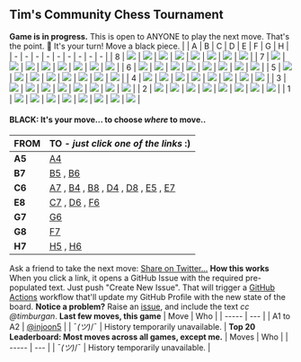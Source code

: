 ## Tim's Community Chess Tournament
**Game is in progress.** This is open to ANYONE to play the next move. That's the point. :wave:  It's your turn! Move a black piece.
|   | A | B | C | D | E | F | G | H |
| - | - | - | - | - | - | - | - | - |
| 8 | ![](https://raw.githubusercontent.com/injoon5/chessreadme/master/chess_images/blank.png) | ![](https://raw.githubusercontent.com/injoon5/chessreadme/master/chess_images/blank.png) | ![](https://raw.githubusercontent.com/injoon5/chessreadme/master/chess_images/blank.png) | ![](https://raw.githubusercontent.com/injoon5/chessreadme/master/chess_images/blank.png) | ![](https://raw.githubusercontent.com/injoon5/chessreadme/master/chess_images/n.png) | ![](https://raw.githubusercontent.com/injoon5/chessreadme/master/chess_images/blank.png) | ![](https://raw.githubusercontent.com/injoon5/chessreadme/master/chess_images/k.png) | ![](https://raw.githubusercontent.com/injoon5/chessreadme/master/chess_images/r.png) |
| 7 | ![](https://raw.githubusercontent.com/injoon5/chessreadme/master/chess_images/blank.png) | ![](https://raw.githubusercontent.com/injoon5/chessreadme/master/chess_images/p.png) | ![](https://raw.githubusercontent.com/injoon5/chessreadme/master/chess_images/blank.png) | ![](https://raw.githubusercontent.com/injoon5/chessreadme/master/chess_images/blank.png) | ![](https://raw.githubusercontent.com/injoon5/chessreadme/master/chess_images/blank.png) | ![](https://raw.githubusercontent.com/injoon5/chessreadme/master/chess_images/blank.png) | ![](https://raw.githubusercontent.com/injoon5/chessreadme/master/chess_images/p.png) | ![](https://raw.githubusercontent.com/injoon5/chessreadme/master/chess_images/p.png) |
| 6 | ![](https://raw.githubusercontent.com/injoon5/chessreadme/master/chess_images/blank.png) | ![](https://raw.githubusercontent.com/injoon5/chessreadme/master/chess_images/blank.png) | ![](https://raw.githubusercontent.com/injoon5/chessreadme/master/chess_images/n.png) | ![](https://raw.githubusercontent.com/injoon5/chessreadme/master/chess_images/blank.png) | ![](https://raw.githubusercontent.com/injoon5/chessreadme/master/chess_images/N.png) | ![](https://raw.githubusercontent.com/injoon5/chessreadme/master/chess_images/blank.png) | ![](https://raw.githubusercontent.com/injoon5/chessreadme/master/chess_images/blank.png) | ![](https://raw.githubusercontent.com/injoon5/chessreadme/master/chess_images/blank.png) |
| 5 | ![](https://raw.githubusercontent.com/injoon5/chessreadme/master/chess_images/p.png) | ![](https://raw.githubusercontent.com/injoon5/timburgan/master/chess_images/blank.png) | ![](https://raw.githubusercontent.com/injoon5/chessreadme/master/chess_images/blank.png) | ![](https://raw.githubusercontent.com/injoon5/chessreadme/master/chess_images/blank.png) | ![](https://raw.githubusercontent.com/injoon5/chessreadme/master/chess_images/blank.png) | ![](https://raw.githubusercontent.com/injoon5/chessreadme/master/chess_images/blank.png) | ![](https://raw.githubusercontent.com/injoon5/chessreadme/master/chess_images/P.png) | ![](https://raw.githubusercontent.com/injoon5/chessreadme/master/chess_images/blank.png) |
| 4 | ![](https://raw.githubusercontent.com/injoon5/chessreadme/master/chess_images/blank.png) | ![](https://raw.githubusercontent.com/injoon5/chessreadme/master/chess_images/blank.png) | ![](https://raw.githubusercontent.com/injoon5/chessreadme/master/chess_images/blank.png) | ![](https://raw.githubusercontent.com/injoon5/chessreadme/master/chess_images/blank.png) | ![](https://raw.githubusercontent.com/injoon5/chessreadme/master/chess_images/blank.png) | ![](https://raw.githubusercontent.com/injoon5/chessreadme/master/chess_images/blank.png) | ![](https://raw.githubusercontent.com/injoon5/chessreadme/master/chess_images/blank.png) | ![](https://raw.githubusercontent.com/injoon5/chessreadme/master/chess_images/blank.png) |
| 3 | ![](https://raw.githubusercontent.com/injoon5/chessreadme/master/chess_images/P.png) | ![](https://raw.githubusercontent.com/injoon5/chessreadme/master/chess_images/blank.png) | ![](https://raw.githubusercontent.com/injoon5/chessreadme/master/chess_images/blank.png) | ![](https://raw.githubusercontent.com/injoon5/chessreadme/master/chess_images/P.png) | ![](https://raw.githubusercontent.com/injoon5/chessreadme/master/chess_images/blank.png) | ![](https://raw.githubusercontent.com/injoon5/chessreadme/master/chess_images/P.png) | ![](https://raw.githubusercontent.com/injoon5/chessreadme/master/chess_images/blank.png) | ![](https://raw.githubusercontent.com/injoon5/chessreadme/master/chess_images/blank.png) |
| 2 | ![](https://raw.githubusercontent.com/injoon5/chessreadme/master/chess_images/R.png) | ![](https://raw.githubusercontent.com/injoon5/chessreadme/master/chess_images/P.png) | ![](https://raw.githubusercontent.com/injoon5/chessreadme/master/chess_images/blank.png) | ![](https://raw.githubusercontent.com/injoon5/chessreadme/master/chess_images/blank.png) | ![](https://raw.githubusercontent.com/injoon5/chessreadme/master/chess_images/blank.png) | ![](https://raw.githubusercontent.com/injoon5/chessreadme/master/chess_images/blank.png) | ![](https://raw.githubusercontent.com/injoon5/chessreadme/master/chess_images/blank.png) | ![](https://raw.githubusercontent.com/injoon5/chessreadme/master/chess_images/P.png) |
| 1 | ![](https://raw.githubusercontent.com/injoon5/chessreadme/master/chess_images/blank.png) | ![](https://raw.githubusercontent.com/injoon5/chessreadme/master/chess_images/blank.png) | ![](https://raw.githubusercontent.com/injoon5/chessreadme/master/chess_images/B.png) | ![](https://raw.githubusercontent.com/injoon5/chessreadme/master/chess_images/blank.png) | ![](https://raw.githubusercontent.com/injoon5/chessreadme/master/chess_images/K.png) | ![](https://raw.githubusercontent.com/injoon5/chessreadme/master/chess_images/B.png) | ![](https://raw.githubusercontent.com/injoon5/chessreadme/master/chess_images/blank.png) | ![](https://raw.githubusercontent.com/injoon5/chessreadme/master/chess_images/R.png) |
#### **BLACK:** It's your move... to choose _where_ to move..
| FROM | TO - _just click one of the links_ :) |
| ---- | -- |
| **A5** | [A4](https://github.com/injoon5/chessreadme/issues/new?title=chess%7Cmove%7Ca5a4%7C361836&body=Just+push+%27Submit+new+issue%27.+You+don%27t+need+to+do+anything+else.) |
| **B7** | [B5](https://github.com/injoon5/chessreadme/issues/new?title=chess%7Cmove%7Cb7b5%7C361836&body=Just+push+%27Submit+new+issue%27.+You+don%27t+need+to+do+anything+else.) , [B6](https://github.com/injoon5/chessreadme/issues/new?title=chess%7Cmove%7Cb7b6%7C361836&body=Just+push+%27Submit+new+issue%27.+You+don%27t+need+to+do+anything+else.) |
| **C6** | [A7](https://github.com/injoon5/chessreadme/issues/new?title=chess%7Cmove%7Cc6a7%7C361836&body=Just+push+%27Submit+new+issue%27.+You+don%27t+need+to+do+anything+else.) , [B4](https://github.com/injoon5/chessreadme/issues/new?title=chess%7Cmove%7Cc6b4%7C361836&body=Just+push+%27Submit+new+issue%27.+You+don%27t+need+to+do+anything+else.) , [B8](https://github.com/injoon5/chessreadme/issues/new?title=chess%7Cmove%7Cc6b8%7C361836&body=Just+push+%27Submit+new+issue%27.+You+don%27t+need+to+do+anything+else.) , [D4](https://github.com/injoon5/chessreadme/issues/new?title=chess%7Cmove%7Cc6d4%7C361836&body=Just+push+%27Submit+new+issue%27.+You+don%27t+need+to+do+anything+else.) , [D8](https://github.com/injoon5/chessreadme/issues/new?title=chess%7Cmove%7Cc6d8%7C361836&body=Just+push+%27Submit+new+issue%27.+You+don%27t+need+to+do+anything+else.) , [E5](https://github.com/injoon5/chessreadme/issues/new?title=chess%7Cmove%7Cc6e5%7C361836&body=Just+push+%27Submit+new+issue%27.+You+don%27t+need+to+do+anything+else.) , [E7](https://github.com/injoon5/chessreadme/issues/new?title=chess%7Cmove%7Cc6e7%7C361836&body=Just+push+%27Submit+new+issue%27.+You+don%27t+need+to+do+anything+else.) |
| **E8** | [C7](https://github.com/injoon5/chessreadme/issues/new?title=chess%7Cmove%7Ce8c7%7C361836&body=Just+push+%27Submit+new+issue%27.+You+don%27t+need+to+do+anything+else.) , [D6](https://github.com/injoon5/chessreadme/issues/new?title=chess%7Cmove%7Ce8d6%7C361836&body=Just+push+%27Submit+new+issue%27.+You+don%27t+need+to+do+anything+else.) , [F6](https://github.com/injoon5/chessreadme/issues/new?title=chess%7Cmove%7Ce8f6%7C361836&body=Just+push+%27Submit+new+issue%27.+You+don%27t+need+to+do+anything+else.) |
| **G7** | [G6](https://github.com/injoon5/chessreadme/issues/new?title=chess%7Cmove%7Cg7g6%7C361836&body=Just+push+%27Submit+new+issue%27.+You+don%27t+need+to+do+anything+else.) |
| **G8** | [F7](https://github.com/injoon5/chessreadme/issues/new?title=chess%7Cmove%7Cg8f7%7C361836&body=Just+push+%27Submit+new+issue%27.+You+don%27t+need+to+do+anything+else.) |
| **H7** | [H5](https://github.com/injoon5/chessreadme/issues/new?title=chess%7Cmove%7Ch7h5%7C361836&body=Just+push+%27Submit+new+issue%27.+You+don%27t+need+to+do+anything+else.) , [H6](https://github.com/injoon5/chessreadme/issues/new?title=chess%7Cmove%7Ch7h6%7C361836&body=Just+push+%27Submit+new+issue%27.+You+don%27t+need+to+do+anything+else.) |
Ask a friend to take the next move: [Share on Twitter...](https://twitter.com/share?text=I'm+playing+chess+on+a+GitHub+Profile+Readme!+Can+you+please+take+the+next+move+at+https://github.com/injoon5/chessreadme)
**How this works**
When you click a link, it opens a GitHub Issue with the required pre-populated text. Just push "Create New Issue". That will trigger a [GitHub Actions](https://github.blog/2020-07-03-github-action-hero-casey-lee/#getting-started-with-github-actions) workflow that'll update my GitHub Profile  with the new state of the board.
**Notice a problem?**
Raise an [issue](https://github.com/injoon5/chessreadme/issues), and include the text _cc @timburgan_.
**Last few moves, this game**
| Move  | Who |
| ----- | --- |
| A1 to A2 | [@injoon5](https://github.com/injoon5) |
| ¯_(ツ)_/¯ | History temporarily unavailable. |
**Top 20 Leaderboard: Most moves across all games, except me.**
| Moves | Who |
| ----- | --- |
| ¯_(ツ)_/¯ | History temporarily unavailable. |
